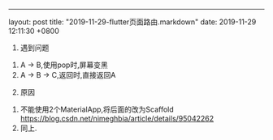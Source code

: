 ---
layout: post
title:  "2019-11-29-flutter页面路由.markdown"
date:   2019-11-29 12:11:30 +0800

1. 遇到问题
1) A -> B,使用pop时,屏幕变黑
2) A -> B -> C,返回时,直接返回A

2. 原因
1) 不能使用2个MaterialApp,将后面的改为Scaffold
https://blog.csdn.net/nimeghbia/article/details/95042262
2) 同上.
 
 
    